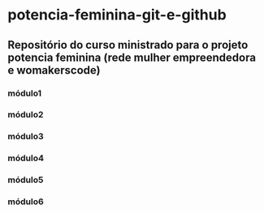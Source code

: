 # potencia-feminina-git-e-github

## Repositório do curso ministrado para o projeto potencia feminina (rede mulher empreendedora e womakerscode)


### módulo1
### módulo2
### módulo3
### módulo4
### módulo5
### módulo6